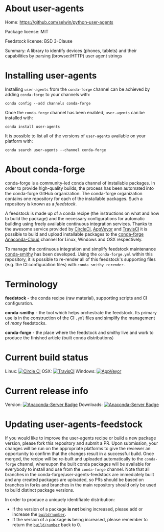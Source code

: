 About user-agents
=================

Home: https://github.com/selwin/python-user-agents

Package license: MIT

Feedstock license: BSD 3-Clause

Summary: A library to identify devices (phones, tablets) and their capabilities by parsing (browser/HTTP) user agent strings



Installing user-agents
======================

Installing `user-agents` from the `conda-forge` channel can be achieved by adding `conda-forge` to your channels with:

```
conda config --add channels conda-forge
```

Once the `conda-forge` channel has been enabled, `user-agents` can be installed with:

```
conda install user-agents
```

It is possible to list all of the versions of `user-agents` available on your platform with:

```
conda search user-agents --channel conda-forge
```



About conda-forge
=================

conda-forge is a community-led conda channel of installable packages.
In order to provide high-quality builds, the process has been automated into the
conda-forge GitHub organization. The conda-forge organization contains one repository
for each of the installable packages. Such a repository is known as a *feedstock*.

A feedstock is made up of a conda recipe (the instructions on what and how to build
the package) and the necessary configurations for automatic building using freely
available continuous integration services. Thanks to the awesome service provided by
[CircleCI](https://circleci.com/), [AppVeyor](http://www.appveyor.com/)
and [TravisCI](https://travis-ci.org/) it is possible to build and upload installable
packages to the [conda-forge](https://anaconda.org/conda-forge)
[Anaconda-Cloud](http://docs.anaconda.org/) channel for Linux, Windows and OSX respectively.

To manage the continuous integration and simplify feedstock maintenance
[conda-smithy](http://github.com/conda-forge/conda-smithy) has been developed.
Using the ``conda-forge.yml`` within this repository, it is possible to re-render all of
this feedstock's supporting files (e.g. the CI configuration files) with ``conda smithy rerender``.


Terminology
===========

**feedstock** - the conda recipe (raw material), supporting scripts and CI configuration.

**conda-smithy** - the tool which helps orchestrate the feedstock.
                   Its primary use is in the construction of the CI ``.yml`` files
                   and simplify the management of *many* feedstocks.

**conda-forge** - the place where the feedstock and smithy live and work to
                  produce the finished article (built conda distributions)

Current build status
====================

Linux: [![Circle CI](https://circleci.com/gh/conda-forge/user-agents-feedstock.svg?style=shield)](https://circleci.com/gh/conda-forge/user-agents-feedstock)
OSX: [![TravisCI](https://travis-ci.org/conda-forge/user-agents-feedstock.svg?branch=master)](https://travis-ci.org/conda-forge/user-agents-feedstock)
Windows: [![AppVeyor](https://ci.appveyor.com/api/projects/status/github/conda-forge/user-agents-feedstock?svg=True)](https://ci.appveyor.com/project/conda-forge/user-agents-feedstock/branch/master)

Current release info
====================
Version: [![Anaconda-Server Badge](https://anaconda.org/conda-forge/user-agents/badges/version.svg)](https://anaconda.org/conda-forge/user-agents)
Downloads: [![Anaconda-Server Badge](https://anaconda.org/conda-forge/user-agents/badges/downloads.svg)](https://anaconda.org/conda-forge/user-agents)


Updating user-agents-feedstock
==============================

If you would like to improve the user-agents recipe or build a new
package version, please fork this repository and submit a PR. Upon submission,
your changes will be run on the appropriate platforms to give the reviewer an
opportunity to confirm that the changes result in a successful build. Once
merged, the recipe will be re-built and uploaded automatically to the
`conda-forge` channel, whereupon the built conda packages will be available for
everybody to install and use from the `conda-forge` channel.
Note that all branches in the conda-forge/user-agents-feedstock are
immediately built and any created packages are uploaded, so PRs should be based
on branches in forks and branches in the main repository should only be used to
build distinct package versions.

In order to produce a uniquely identifiable distribution:
 * If the version of a package **is not** being increased, please add or increase
   the [``build/number``](http://conda.pydata.org/docs/building/meta-yaml.html#build-number-and-string).
 * If the version of a package **is** being increased, please remember to return
   the [``build/number``](http://conda.pydata.org/docs/building/meta-yaml.html#build-number-and-string)
   back to 0.
